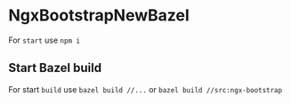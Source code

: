 # NgxBootstrapNewBazel

For `start` use `npm i`

## Start Bazel build

For start `build` use `bazel build //...` or `bazel build //src:ngx-bootstrap`
